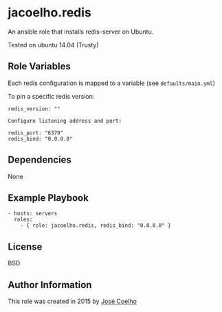 jacoelho.redis
=========

An ansible role that installs redis-server on Ubuntu.

Tested on ubuntu 14.04 (Trusty)

Role Variables
--------------

Each redis configuration is mapped to a variable (see `defaults/main.yml`)

To pin a specific redis version:

    redis_version: ""

    Configure listening address and port:

    redis_port: "6379"
    redis_bind: "0.0.0.0"

Dependencies
------------

None

Example Playbook
----------------

    - hosts: servers
      roles:
        - { role: jacoelho.redis, redis_bind: "0.0.0.0" }

License
-------

BSD

Author Information
------------------

This role was created in 2015 by [José Coelho](https://github.com/jacoelho)
